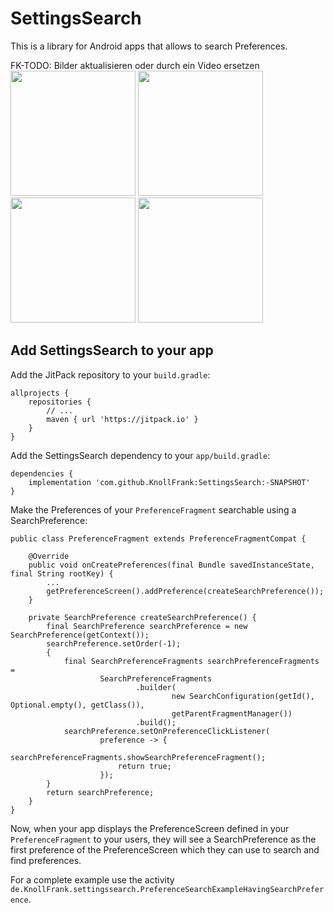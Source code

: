 # SettingsSearch

This is a library for Android apps that allows to search Preferences.

FK-TODO: Bilder aktualisieren oder durch ein Video ersetzen
<img width="200" src="https://raw.githubusercontent.com/ByteHamster/PreferenceSearch/master/screenshots/main.png" />
<img width="200" src="https://raw.githubusercontent.com/ByteHamster/PreferenceSearch/master/screenshots/history.png" />
<img width="200" src="https://raw.githubusercontent.com/ByteHamster/PreferenceSearch/master/screenshots/suggestions.png" />
<img width="200" src="https://raw.githubusercontent.com/ByteHamster/PreferenceSearch/master/screenshots/result.png" />

## Add SettingsSearch to your app

Add the JitPack repository to your `build.gradle`:

    allprojects {
        repositories {
            // ...
            maven { url 'https://jitpack.io' }
        }
    }

Add the SettingsSearch dependency to your `app/build.gradle`:

    dependencies {
        implementation 'com.github.KnollFrank:SettingsSearch:-SNAPSHOT'
    }

Make the Preferences of your `PreferenceFragment` searchable using a SearchPreference:

    public class PreferenceFragment extends PreferenceFragmentCompat {
    
        @Override
        public void onCreatePreferences(final Bundle savedInstanceState, final String rootKey) {
            ...
            getPreferenceScreen().addPreference(createSearchPreference());
        }
       
        private SearchPreference createSearchPreference() {
            final SearchPreference searchPreference = new SearchPreference(getContext());
            searchPreference.setOrder(-1);
            {
                final SearchPreferenceFragments searchPreferenceFragments =
                        SearchPreferenceFragments
                                .builder(
                                        new SearchConfiguration(getId(), Optional.empty(), getClass()),
                                        getParentFragmentManager())
                                .build();
                searchPreference.setOnPreferenceClickListener(
                        preference -> {
                            searchPreferenceFragments.showSearchPreferenceFragment();
                            return true;
                        });
            }
            return searchPreference;
        }
    }

Now, when your app displays the PreferenceScreen defined in your `PreferenceFragment` to your users,
they will see a SearchPreference as the first preference of the PreferenceScreen which they can use
to search and find preferences.

For a complete example use the
activity `de.KnollFrank.settingssearch.PreferenceSearchExampleHavingSearchPreference`.